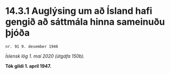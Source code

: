 # 14.3.1 Auglýsing um að Ísland hafi gengið að sáttmála hinna sameinuðu þjóða

`nr. 91 9. desember 1946`

_Íslensk lög 1. maí 2020 (útgáfa 150b)._

**Tók gildi 1. apríl 1947.**

